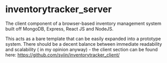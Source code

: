 # inventorytracker_server
The client component of a browser-based inventory management system built off MongoDB, Express, React JS and NodeJS.

This acts as a bare template that can be easily expanded into a prototype system. There should be a decent balance between immediate readability and scalability ( in my opinion anyway) - the client section can be found here: https://github.com/syiin/inventorytracker_client/
